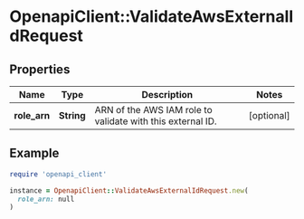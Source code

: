 # OpenapiClient::ValidateAwsExternalIdRequest

## Properties

| Name | Type | Description | Notes |
| ---- | ---- | ----------- | ----- |
| **role_arn** | **String** | ARN of the AWS IAM role to validate with this external ID. | [optional] |

## Example

```ruby
require 'openapi_client'

instance = OpenapiClient::ValidateAwsExternalIdRequest.new(
  role_arn: null
)
```

